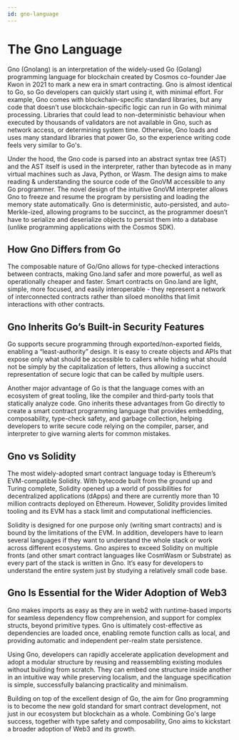 ```yaml
---
id: gno-language
---
```


# The Gno Language

Gno (Gnolang) is an interpretation of the widely-used Go (Golang) programming language for blockchain created by Cosmos
co-founder Jae Kwon in 2021 to mark a new era in smart contracting. Gno is almost identical to Go, so Go developers can
quickly start using it, with minimal effort. For example, Gno comes with blockchain-specific standard libraries, but any
code that doesn’t use blockchain-specific logic can run in Go with minimal processing. Libraries that could lead to
non-deterministic behaviour when executed by thousands of validators are not available in Gno, such as network access,
or determining system time. Otherwise, Gno loads and uses many standard libraries that power Go, so the experience
writing code feels very similar to Go's.

Under the hood, the Gno code is parsed into an abstract syntax tree (AST) and the AST itself is used in the interpreter,
rather than bytecode as in many virtual machines such as Java, Python, or Wasm. The design aims to make reading &
understanding the source code of the GnoVM accessible to any Go programmer. The novel design of the intuitive GnoVM
interpreter allows Gno to freeze and resume the program by persisting and loading the memory state automatically. Gno is
deterministic, auto-persisted, and auto-Merkle-ized, allowing programs to be succinct, as the programmer doesn’t have to
serialize and deserialize objects to persist them into a database (unlike programming applications with the Cosmos SDK).

## How Gno Differs from Go

The composable nature of Go/Gno allows for type-checked interactions between contracts, making Gno.land safer and more
powerful, as well as operationally cheaper and faster. Smart contracts on Gno.land are light, simple, more focused, and
easily interoperable - they represent a network of interconnected contracts rather than siloed monoliths that limit
interactions with other contracts.

## Gno Inherits Go’s Built-in Security Features

Go supports secure programming through exported/non-exported fields, enabling a “least-authority” design. It is easy to
create objects and APIs that expose only what should be accessible to callers while hiding what should not be simply by
the capitalization of letters, thus allowing a succinct representation of secure logic that can be called by multiple
users.

Another major advantage of Go is that the language comes with an ecosystem of great tooling, like the compiler and
third-party tools that statically analyze code. Gno inherits these advantages from Go directly to create a smart
contract programming language that provides embedding, composability, type-check safety, and garbage collection, helping
developers to write secure code relying on the compiler, parser, and interpreter to give warning alerts for common
mistakes.

## Gno vs Solidity

The most widely-adopted smart contract language today is Ethereum’s EVM-compatible Solidity. With bytecode built from
the ground up and Turing complete, Solidity opened up a world of possibilities for decentralized applications (dApps)
and there are currently more than 10 million contracts deployed on Ethereum. However, Solidity provides limited tooling
and its EVM has a stack limit and computational inefficiencies.

Solidity is designed for one purpose only (writing smart contracts) and is bound by the limitations of the EVM. In
addition, developers have to learn several languages if they want to understand the whole stack or work across different
ecosystems. Gno aspires to exceed Solidity on multiple fronts (and other smart contract languages like CosmWasm or
Substrate) as every part of the stack is written in Gno. It’s easy for developers to understand the entire system just
by studying a relatively small code base.

## Gno Is Essential for the Wider Adoption of Web3

Gno makes imports as easy as they are in web2 with runtime-based imports for seamless dependency flow comprehension, and
support for complex structs, beyond primitive types. Gno is ultimately cost-effective as dependencies are loaded once,
enabling remote function calls as local, and providing automatic and independent per-realm state persistence.

Using Gno, developers can rapidly accelerate application development and adopt a modular structure by reusing and
reassembling existing modules without building from scratch. They can embed one structure inside another in an intuitive
way while preserving localism, and the language specification is simple, successfully balancing practicality and
minimalism.

Building on top of the excellent design of Go, the aim for Gno programming is to become the new gold standard for smart
contract development, not just in our ecosystem but blockchain as a whole. Combining Go's large success, together with
type safety and composability, Gno aims to kickstart a broader adoption of Web3 and its growth.
